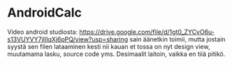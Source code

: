 # AndroidCalc
Video android studiosta: https://drive.google.com/file/d/1gt0_ZYCvO6u-s13VUYVY7jlIIqXj6pPQ/view?usp=sharing
sain äänetkin toimii, mutta jostain syystä sen filen lataaminen kesti nii kauan et tossa on nyt design view, muutamama lasku, source code yms. Desimaalit laitoin, vaikka en tiiä pitikö.
